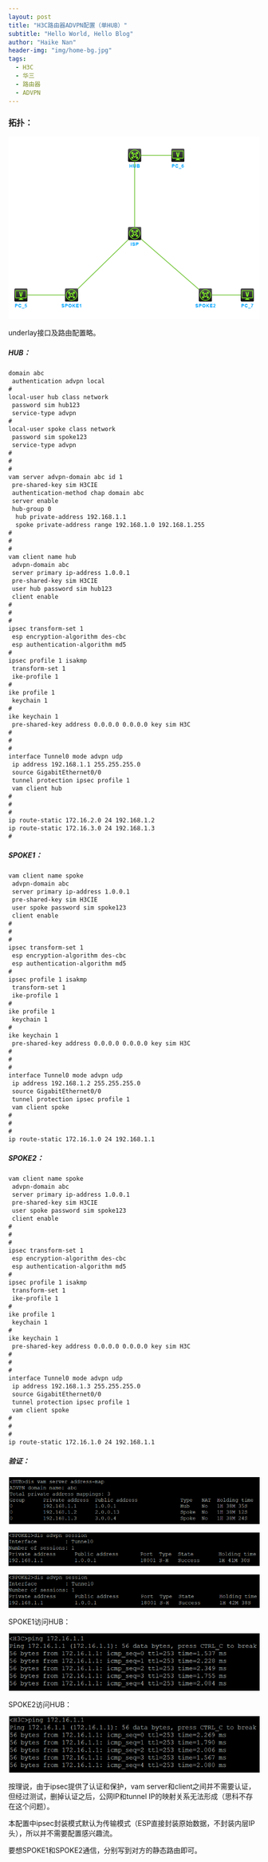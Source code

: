 ```yaml
---
layout: post
title: "H3C路由器ADVPN配置（单HUB）"
subtitle: "Hello World, Hello Blog"
author: "Haike Nan"
header-img: "img/home-bg.jpg"
tags: 
  - H3C
  - 华三
  - 路由器
  - ADVPN
---
```

### 拓扑：

![](/assets/img/ADVPN.png)

underlay接口及路由配置略。

##### HUB：

```
domain abc
 authentication advpn local
#
local-user hub class network
 password sim hub123
 service-type advpn
#
local-user spoke class network
 password sim spoke123
 service-type advpn
#
#
#
vam server advpn-domain abc id 1
 pre-shared-key sim H3CIE
 authentication-method chap domain abc
 server enable
 hub-group 0
  hub private-address 192.168.1.1
  spoke private-address range 192.168.1.0 192.168.1.255
#
#
#
vam client name hub
 advpn-domain abc
 server primary ip-address 1.0.0.1
 pre-shared-key sim H3CIE
 user hub password sim hub123
 client enable
#
#
#
ipsec transform-set 1
 esp encryption-algorithm des-cbc
 esp authentication-algorithm md5
#
ipsec profile 1 isakmp
 transform-set 1
 ike-profile 1
#
ike profile 1
 keychain 1
#
ike keychain 1
 pre-shared-key address 0.0.0.0 0.0.0.0 key sim H3C
#
#
#
interface Tunnel0 mode advpn udp
 ip address 192.168.1.1 255.255.255.0
 source GigabitEthernet0/0
 tunnel protection ipsec profile 1
 vam client hub
#
#
#
ip route-static 172.16.2.0 24 192.168.1.2
ip route-static 172.16.3.0 24 192.168.1.3
#

```



##### SPOKE1：

```
vam client name spoke
 advpn-domain abc
 server primary ip-address 1.0.0.1
 pre-shared-key sim H3CIE
 user spoke password sim spoke123
 client enable
#
#
#
ipsec transform-set 1
 esp encryption-algorithm des-cbc
 esp authentication-algorithm md5
#
ipsec profile 1 isakmp
 transform-set 1
 ike-profile 1
#
ike profile 1
 keychain 1
#
ike keychain 1
 pre-shared-key address 0.0.0.0 0.0.0.0 key sim H3C
#
#
#
interface Tunnel0 mode advpn udp
 ip address 192.168.1.2 255.255.255.0
 source GigabitEthernet0/0
 tunnel protection ipsec profile 1
 vam client spoke
#
#
#
ip route-static 172.16.1.0 24 192.168.1.1

```



##### SPOKE2：

```
vam client name spoke
 advpn-domain abc
 server primary ip-address 1.0.0.1
 pre-shared-key sim H3CIE
 user spoke password sim spoke123
 client enable
#
#
#
ipsec transform-set 1
 esp encryption-algorithm des-cbc
 esp authentication-algorithm md5
#
ipsec profile 1 isakmp
 transform-set 1
 ike-profile 1
#
ike profile 1
 keychain 1
#
ike keychain 1
 pre-shared-key address 0.0.0.0 0.0.0.0 key sim H3C
#
#
#
interface Tunnel0 mode advpn udp
 ip address 192.168.1.3 255.255.255.0
 source GigabitEthernet0/0
 tunnel protection ipsec profile 1
 vam client spoke
#
#
#
ip route-static 172.16.1.0 24 192.168.1.1
```

##### 验证：

![](/assets/img/ADVPN_map.png)

![](/assets/img/ADVPN_spoke1.png)

![](/assets/img/ADVPN_spoke2.png)

SPOKE1访问HUB：

![](/assets/img/ADVPN_PC1.png)

SPOKE2访问HUB：

![](/assets/img/ADVPN_PC2.png)


按理说，由于ipsec提供了认证和保护，vam server和client之间并不需要认证，但经过测试，删掉认证之后，公网IP和tunnel IP的映射关系无法形成（思科不存在这个问题）。

本配置中ipsec封装模式默认为传输模式（ESP直接封装原始数据，不封装内层IP头），所以并不需要配置感兴趣流。

要想SPOKE1和SPOKE2通信，分别写到对方的静态路由即可。

